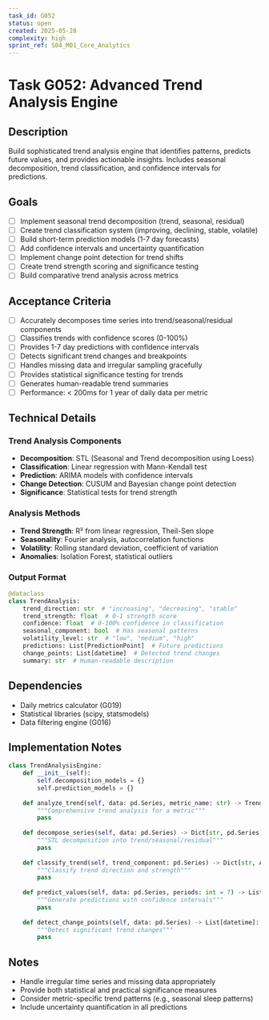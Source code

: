 ```yaml
---
task_id: G052
status: open
created: 2025-05-28
complexity: high
sprint_ref: S04_M01_Core_Analytics
---
```


# Task G052: Advanced Trend Analysis Engine

## Description
Build sophisticated trend analysis engine that identifies patterns, predicts future values, and provides actionable insights. Includes seasonal decomposition, trend classification, and confidence intervals for predictions.

## Goals
- [ ] Implement seasonal trend decomposition (trend, seasonal, residual)
- [ ] Create trend classification system (improving, declining, stable, volatile)
- [ ] Build short-term prediction models (1-7 day forecasts)
- [ ] Add confidence intervals and uncertainty quantification
- [ ] Implement change point detection for trend shifts
- [ ] Create trend strength scoring and significance testing
- [ ] Build comparative trend analysis across metrics

## Acceptance Criteria
- [ ] Accurately decomposes time series into trend/seasonal/residual components
- [ ] Classifies trends with confidence scores (0-100%)
- [ ] Provides 1-7 day predictions with confidence intervals
- [ ] Detects significant trend changes and breakpoints
- [ ] Handles missing data and irregular sampling gracefully
- [ ] Provides statistical significance testing for trends
- [ ] Generates human-readable trend summaries
- [ ] Performance: < 200ms for 1 year of daily data per metric

## Technical Details

### Trend Analysis Components
- **Decomposition**: STL (Seasonal and Trend decomposition using Loess)
- **Classification**: Linear regression with Mann-Kendall test
- **Prediction**: ARIMA models with confidence intervals
- **Change Detection**: CUSUM and Bayesian change point detection
- **Significance**: Statistical tests for trend strength

### Analysis Methods
- **Trend Strength**: R² from linear regression, Theil-Sen slope
- **Seasonality**: Fourier analysis, autocorrelation functions
- **Volatility**: Rolling standard deviation, coefficient of variation
- **Anomalies**: Isolation Forest, statistical outliers

### Output Format
```python
@dataclass
class TrendAnalysis:
    trend_direction: str  # "increasing", "decreasing", "stable"
    trend_strength: float  # 0-1 strength score
    confidence: float  # 0-100% confidence in classification
    seasonal_component: bool  # Has seasonal patterns
    volatility_level: str  # "low", "medium", "high"
    predictions: List[PredictionPoint]  # Future predictions
    change_points: List[datetime]  # Detected trend changes
    summary: str  # Human-readable description
```

## Dependencies
- Daily metrics calculator (G019)
- Statistical libraries (scipy, statsmodels)
- Data filtering engine (G016)

## Implementation Notes
```python
class TrendAnalysisEngine:
    def __init__(self):
        self.decomposition_models = {}
        self.prediction_models = {}
        
    def analyze_trend(self, data: pd.Series, metric_name: str) -> TrendAnalysis:
        """Comprehensive trend analysis for a metric"""
        pass
        
    def decompose_series(self, data: pd.Series) -> Dict[str, pd.Series]:
        """STL decomposition into trend/seasonal/residual"""
        pass
        
    def classify_trend(self, trend_component: pd.Series) -> Dict[str, Any]:
        """Classify trend direction and strength"""
        pass
        
    def predict_values(self, data: pd.Series, periods: int = 7) -> List[PredictionPoint]:
        """Generate predictions with confidence intervals"""
        pass
        
    def detect_change_points(self, data: pd.Series) -> List[datetime]:
        """Detect significant trend changes"""
        pass
```

## Notes
- Handle irregular time series and missing data appropriately
- Provide both statistical and practical significance measures
- Consider metric-specific trend patterns (e.g., seasonal sleep patterns)
- Include uncertainty quantification in all predictions